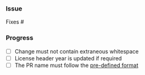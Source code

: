 <!--- Provide a brief summary of the PR -->

### Issue

<!--- The issue this PR addresses -->
Fixes #

### Progress

<!-- Please ensure you actioned and ticked each box below before requesting a review -->

- [ ] Change must not contain extraneous whitespace
- [ ] License header year is updated if required
- [ ] The PR name must follow the [pre-defined format](https://github.com/YovelB/BreakerFX/blob/master/CONTRIBUTING.md)